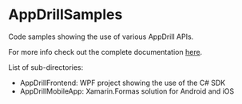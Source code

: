 # AppDrillSamples
Code samples showing the use of various AppDrill APIs.

For more info check out the complete documentation [here](https://appdrill.github.io/).

List of sub-directories:
* AppDrillFrontend: WPF project showing the use of the C# SDK
* AppDrillMobileApp: Xamarin.Formas solution for Android and iOS
